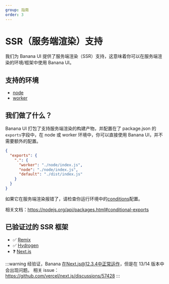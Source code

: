 ```yaml
---
group: 指南
order: 3
---
```


# SSR（服务端渲染）支持

我们为 Banana UI 提供了服务端渲染（SSR）支持，这意味着你可以在服务端渲染的环境/框架中使用 Banana UI。

## 支持的环境

- [node](https://nodejs.org/en)
- [worker](https://developers.cloudflare.com/workers/)

## 我们做了什么？

Banana UI 打包了支持服务端渲染的构建产物，并配置在了 package.json 的`exports`字段中，在 node 或 worker 环境中，你可以直接使用 Banana UI，并不需要额外的配置。

```json
{
  "exports": {
    ".": {
      "worker": "./node/index.js",
      "node": "./node/index.js",
      "default": "./dist/index.js"
    }
  }
}
```

如果它在服务端渲染报错了，请检查你运行环境中的[conditions](https://nodejs.org/api/packages.html#resolving-user-conditions)配置。

相关文档：https://nodejs.org/api/packages.html#conditional-exports

## 已验证过的 SSR 框架

- ✅ [Remix](https://remix.run/)
- ✅ [Hydrogen](https://hydrogen.shopify.dev/)
- ❓ [Next.js](https://nextjs.org/)

:::warning
经验证，Banana 在Next.js@12.3.4中正常运作，但是在 13/14 版本中会出现问题。
相关 issue：https://github.com/vercel/next.js/discussions/57428
:::
